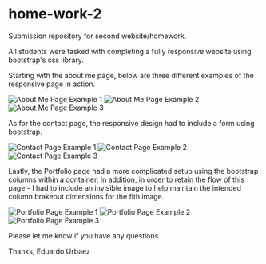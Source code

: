 # home-work-2

Submission repository for second website/homework. 

All students were tasked with completing a fully responsive website using bootstrap's css library. 

Starting with the about me page, below are three different examples of the responsive page in action. 

![About Me Page Example 1](assets/images/Screenshots/screen_shot_aboutme_lg.png)
![About Me Page Example 2](assets/images/Screenshots/screen_shot_aboutme_md.png)
![About Me Page Example 3](assets/images/Screenshots/screen_shot_aboutme_sm.png)

As for the contact page, the responsive design had to include a form using bootstrap.

![Contact Page Example 1](assets/images/Screenshots/screen_shot_contact_lg.png)
![Contact Page Example 2](assets/images/Screenshots/screen_shot_contact_md.png)
![Contact Page Example 3](assets/images/Screenshots/screen_shot_contact_sm.png)

Lastly, the Portfolio page had a more complicated setup using the bootstrap columns within a container. In addition, in order to retain the flow of this page - I had to include an invisible image to help maintain the intended column brakeout dimensions for the fith image. 

![Portfolio Page Example 1](assets/images/Screenshots/screen_shot_portfolio_xl.png)
![Portfolio Page Example 2](assets/images/Screenshots/screen_shot_portfolio_lg.png)
![Portfolio Page Example 3](assets/images/Screenshots/screen_shot_portfolio_sm.png)

Please let me know if you have any questions. 

Thanks,
Eduardo Urbaez
